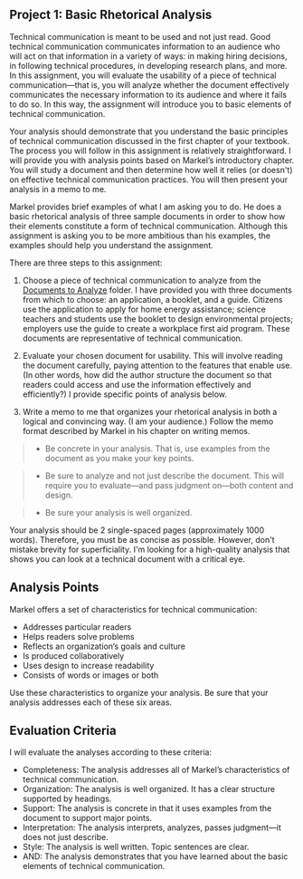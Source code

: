 ## Project 1: Basic Rhetorical Analysis

Technical communication is meant to be used and not just read. Good technical communication communicates information to an audience who will act on that information in a variety of ways: in making hiring decisions, in following technical procedures, in developing research plans, and more. In this assignment, you will evaluate the usability of a piece of technical communication—that is, you will analyze whether the document effectively communicates the necessary information to its audience and where it fails to do so. In this way, the assignment will introduce you to basic elements of technical communication. 

Your analysis should demonstrate that you understand the basic principles of technical communication discussed in the first chapter of your textbook. The process you will follow in this assignment is relatively straightforward. I will provide you with analysis points based on Markel’s introductory chapter. You will study a document and then determine how well it relies (or doesn't) on effective technical communication practices. You will then present your analysis in a memo to me. 

Markel provides brief examples of what I am asking you to do. He does a basic rhetorical analysis of three sample documents in order to show how their elements constitute a form of technical communication. Although this assignment is asking you to be more ambitious than his examples, the examples should help you understand the assignment.

There are three steps to this assignment: 

1. Choose a piece of technical communication to analyze from the [Documents to Analyze][1] folder. I have provided you with three documents from which to choose: an application, a booklet, and a guide. Citizens use the application to apply for home energy assistance; science teachers and students use the booklet to design environmental projects; employers use the guide to create a workplace first aid program. These documents are representative of technical communication.

2. Evaluate your chosen document for usability. This will involve reading the document carefully, paying attention to the features that enable use. (In other words, how did the author structure the document so that readers could access and use the information effectively and efficiently?) I provide specific points of analysis below.

3. Write a memo to me that organizes your rhetorical analysis in both a logical and convincing way. (I am your audience.) Follow the memo format described by Markel in his chapter on writing memos. 

>* Be concrete in your analysis. That is, use examples from the document as you make your key points.

>*	Be sure to analyze and not just describe the document. This will require you to evaluate—and pass judgment on—both content and design.

>*	Be sure your analysis is well organized. 

Your analysis should be 2 single-spaced pages (approximately 1000 words). Therefore, you must be as concise as possible. However, don't mistake brevity for superficiality. I'm looking for a high-quality analysis that shows you can look at a technical document with a critical eye.


## Analysis Points

Markel offers a set of characteristics for technical communication:

*	Addresses particular readers
*	Helps readers solve problems
*	Reflects an organization’s goals and culture
*	Is produced collaboratively
*	Uses design to increase readability
*	Consists of words or images or both

Use these characteristics to organize your analysis. Be sure that your analysis addresses each of these six areas. 


## Evaluation Criteria

I will evaluate the analyses according to these criteria:

*	Completeness: The analysis addresses all of Markel’s characteristics of technical communication.
*	Organization: The analysis is well organized. It has a clear structure supported by headings.
*	Support: The analysis is concrete in that it uses examples from the document to support major points.
*	Interpretation: The analysis interprets, analyzes, passes judgment—it does not just describe.
*	Style: The analysis is well written. Topic sentences are clear.
*	AND: The analysis demonstrates that you have learned about the basic elements of technical communication.


[1]: /section/content/default.asp?WCI=Goto&WCU=CRSCNT&MATCH=Documents+to+Analyze
